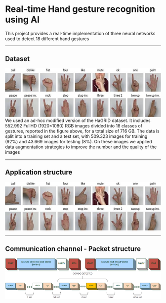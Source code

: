 # Real-time Hand gesture recognition using AI
 This project provides a real-time implementation of three neural networks used to detect 18 different hand gestures

-----

<h2>Dataset</h2>
<img src=/imgs/hagrid_gestures.png>
We used an ad-hoc modified version of the HaGRID dataset. It includes 552.992 FullHD (1920×1080) RGB images divided into 18 classes of gestures, reported in the figure above, for a total size of 716 GB. The data is split into a training set and a test set, with 509.323 images for training (92%) and 43.669 images for testing (8%). On these images we applied data augmentation strategies to improve the number and the quality of the images

-----

<h2>Application structure</h2>
<img src=/imgs/hagrid_gestures.png>


-----

<h2>Communication channel - Packet structure</h2>
<img src=/imgs/packet_struct.png>
<img src=/imgs/packet_burst.png>
